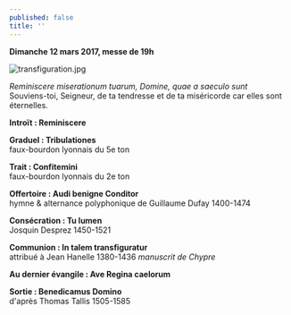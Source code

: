 ```yaml
---
published: false
title: ''
---
```

**Dimanche 12 mars 2017, messe de 19h**  

![transfiguration.jpg]({{site.baseurl}}/images/transfiguration.jpg)

*Reminiscere miserationum tuarum, Domine, quae a saeculo sunt*  
Souviens-toi, Seigneur, de ta tendresse et de ta miséricorde car elles sont éternelles.

**Introït : Reminiscere**

**Graduel : Tribulationes**  
faux-bourdon lyonnais du 5e ton

**Trait : Confitemini**  
faux-bourdon lyonnais du 2e ton

**Offertoire : Audi benigne Conditor**  
hymne & alternance polyphonique de Guillaume Dufay 1400-1474

**Consécration : Tu lumen**  
Josquin Desprez 1450-1521

**Communion : In talem transfiguratur**  
attribué à Jean Hanelle 1380-1436 *manuscrit de Chypre*

**Au dernier évangile : Ave Regina caelorum**  

**Sortie : Benedicamus Domino**  
d'après Thomas Tallis 1505-1585



